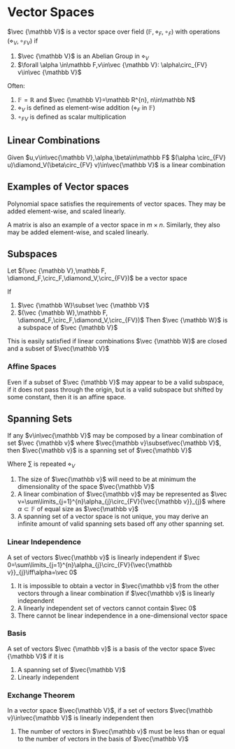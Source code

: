 # Vector Spaces

$\vec {\mathbb V}$ is a vector space over field $(\mathbb F, \diamond_F, \circ_F)$ with operations $(\diamond_{V},\circ_{FV})$ if

1. $\vec {\mathbb V}$ is an Abelian Group in $\diamond_V$
2. $\forall \alpha \in\mathbb F,v\in\vec {\mathbb V}: \alpha\circ_{FV} v\in\vec {\mathbb V}$

Often:
1. $\mathbb F=\mathbb R$ and $\vec {\mathbb V}=\mathbb R^{n}, n\in\mathbb N$
2. $\diamond_V$ is defined as element-wise addition ($\diamond_F$ in $\mathbb F$)
3. $\circ_{FV}$ is defined as scalar multiplication

## Linear Combinations

Given $u,v\in\vec{\mathbb V},\alpha,\beta\in\mathbb F$
$(\alpha \circ_{FV} u)\diamond_V(\beta\circ_{FV} v)\in\vec{\mathbb V}$ is a linear combination

## Examples of Vector spaces

Polynomial space satisfies the requirements of vector spaces. They may be added element-wise, and scaled linearly.

A matrix is also an example of a vector space in $m\times n$. Similarly, they also may be added element-wise, and scaled linearly.

## Subspaces

Let $(\vec {\mathbb V},\mathbb F, \diamond_F,\circ_F,\diamond_V,\circ_{FV})$ be a vector space

If
1. $\vec {\mathbb W}\subset \vec {\mathbb V}$
2. $(\vec {\mathbb W},\mathbb F, \diamond_F,\circ_F,\diamond_V,\circ_{FV})$
Then $\vec {\mathbb W}$ is a subspace of $\vec {\mathbb V}$

This is easily satisfied if linear combinations $\vec {\mathbb W}$ are closed and a subset of $\vec{\mathbb V}$

### Affine Spaces

Even if a subset of $\vec {\mathbb V}$ may appear to be a valid subspace, if it does not pass through the origin, but is a valid subspace but shifted by some constant, then it is an affine space.

## Spanning Sets

If any $v\in\vec{\mathbb V}$ may be composed by a linear combination of set $\vec {\mathbb v}$ where $\vec{\mathbb v}\subset\vec{\mathbb V}$, then $\vec{\mathbb v}$ is a spanning set of $\vec{\mathbb V}$

Where $\sum$ is repeated $\diamond_V$

1. The size of $\vec{\mathbb v}$ will need to be at minimum the dimensionality of the space $\vec{\mathbb V}$
2. A linear combination of $\vec{\mathbb v}$ may be represented as $\vec v=\sum\limits_{j=1}^{n}\alpha_{j}\circ_{FV}{\vec{\mathbb v}}_{j}$ where $\alpha\subset\mathbb F$ of equal size as $\vec{\mathbb v}$
3. A spanning set of a vector space is not unique, you may derive an infinite amount of valid spanning sets based off any other spanning set.

### Linear Independence

A set of vectors $\vec{\mathbb v}$ is linearly independent if 
$\vec 0=\sum\limits_{j=1}^{n}\alpha_{j}\circ_{FV}{\vec{\mathbb v}}_{j}\iff\alpha=\vec 0$

1. It is impossible to obtain a vector in $\vec{\mathbb v}$ from the other vectors through a linear combination if $\vec{\mathbb v}$ is linearly independent
2. A linearly independent set of vectors cannot contain $\vec 0$
3. There cannot be linear independence in a one-dimensional vector space

### Basis

A set of vectors $\vec {\mathbb v}$ is a basis of the vector space $\vec {\mathbb V}$ if it is

1. A spanning set of $\vec{\mathbb V}$
2. Linearly independent

### Exchange Theorem

In a vector space $\vec{\mathbb V}$, if a set of vectors $\vec{\mathbb v}\in\vec{\mathbb V}$ is linearly independent then
1. The number of vectors in $\vec{\mathbb v}$ must be less than or equal to the number of vectors in the basis of $\vec{\mathbb V}$

